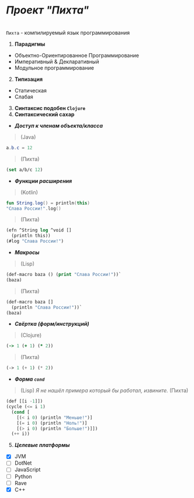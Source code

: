 *<h1>Проект "Пихта"</h1>*<br>
`Пихта` - компилируемый язык программирования
1. **Парадигмы**
- Объектно-Ориентированное Программирование
- Императивный & Декларативный
- Модульное программирование
2. **Типизация**
- Статическая
- Слабая
3. **Синтаксис подобен `Clojure`**
4. **Синтаксический сахар**
- ***Доступ к членам объекта/класса***

> (Java)
```java
a.b.c = 12
```
> (Пихта)
```lisp
(set a/b/c 12)
``` 

- ***Функции расширения***

> (Kotlin)
```kotlin
fun String.log() = println(this)
"Слава России!".log()
```
> (Пихта)
```lisp
(efn ^String log ^void []
  (println this))
(#log "Слава России!")
```

- ***Макросы***

> (Lisp)
```lisp
(def-macro baza () (print "Слава России!"))`
(baza)
```
> (Пихта)
```lisp
(def-macro baza []
  (println "Слава России!"))`
(baza)
```

- ***Свёртка (*форм*/*инструкций*)***

> (Clojure)
```clojure
(-> 1 (+ 1) (* 2))
```
> (Пихта)
```lisp
(-> 1 (+ 1) (* 2))
```

- ***Форма `cond`***
> (Lisp)
> *Я не нашёл примера который бы работал, извините.*
> (Пихта)
```lisp
(def [[i -1]])
(cycle (<= i 1)
  (cond [
    [(< i 0) (println "Меньше!")]
    [(= i 0) (println "Ноль!")]
    [(> i 0) (println "Больше!")]])
  (++ i))
```
5. ***Целевые платформы***
- [x] JVM
- [ ] DotNet
- [ ] JavaScript
- [ ] Python
- [ ] Rave
- [X] C++